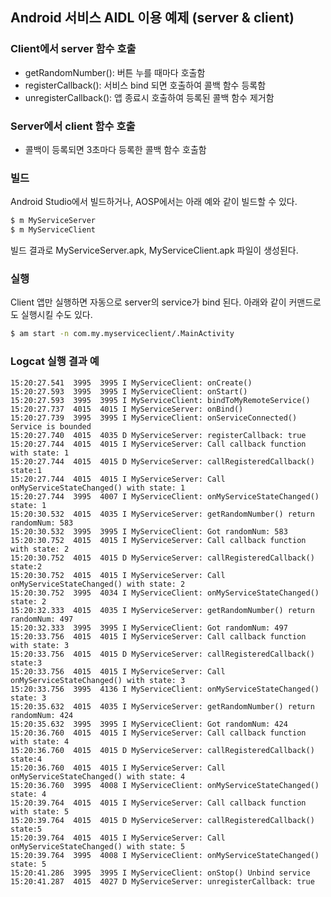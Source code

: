 ## Android 서비스 AIDL 이용 예제 (server & client)

### Client에서 server 함수 호출
- getRandomNumber(): 버튼 누를 때마다 호출함
- registerCallback(): 서비스 bind 되면 호출하여 콜백 함수 등록함
- unregisterCallback(): 앱 종료시 호출하여 등록된 콜백 함수 제거함

### Server에서 client 함수 호출
- 콜백이 등록되면 3초마다 등록한 콜백 함수 호출함

### 빌드
Android Studio에서 빌드하거나, AOSP에서는 아래 예와 같이 빌드할 수 있다.
```sh
$ m MyServiceServer
$ m MyServiceClient
``` 
빌드 결과로 MyServiceServer.apk, MyServiceClient.apk 파일이 생성된다.

### 실행
Client 앱만 실행하면 자동으로 server의 service가 bind 된다. 아래와 같이 커맨드로도 실행시킬 수도 있다.
```sh
$ am start -n com.my.myserviceclient/.MainActivity
```

### Logcat 실행 결과 예
```log
15:20:27.541  3995  3995 I MyServiceClient: onCreate()
15:20:27.593  3995  3995 I MyServiceClient: onStart()
15:20:27.593  3995  3995 I MyServiceClient: bindToMyRemoteService()
15:20:27.737  4015  4015 I MyServiceServer: onBind()
15:20:27.739  3995  3995 I MyServiceClient: onServiceConnected() Service is bounded
15:20:27.740  4015  4035 D MyServiceServer: registerCallback: true
15:20:27.744  4015  4015 I MyServiceServer: Call callback function with state: 1
15:20:27.744  4015  4015 D MyServiceServer: callRegisteredCallback() state:1
15:20:27.744  4015  4015 I MyServiceServer: Call onMyServiceStateChanged() with state: 1
15:20:27.744  3995  4007 I MyServiceClient: onMyServiceStateChanged() state: 1
15:20:30.532  4015  4035 I MyServiceServer: getRandomNumber() return randomNum: 583
15:20:30.532  3995  3995 I MyServiceClient: Got randomNum: 583
15:20:30.752  4015  4015 I MyServiceServer: Call callback function with state: 2
15:20:30.752  4015  4015 D MyServiceServer: callRegisteredCallback() state:2
15:20:30.752  4015  4015 I MyServiceServer: Call onMyServiceStateChanged() with state: 2
15:20:30.752  3995  4034 I MyServiceClient: onMyServiceStateChanged() state: 2
15:20:32.333  4015  4035 I MyServiceServer: getRandomNumber() return randomNum: 497
15:20:32.333  3995  3995 I MyServiceClient: Got randomNum: 497
15:20:33.756  4015  4015 I MyServiceServer: Call callback function with state: 3
15:20:33.756  4015  4015 D MyServiceServer: callRegisteredCallback() state:3
15:20:33.756  4015  4015 I MyServiceServer: Call onMyServiceStateChanged() with state: 3
15:20:33.756  3995  4136 I MyServiceClient: onMyServiceStateChanged() state: 3
15:20:35.632  4015  4035 I MyServiceServer: getRandomNumber() return randomNum: 424
15:20:35.632  3995  3995 I MyServiceClient: Got randomNum: 424
15:20:36.760  4015  4015 I MyServiceServer: Call callback function with state: 4
15:20:36.760  4015  4015 D MyServiceServer: callRegisteredCallback() state:4
15:20:36.760  4015  4015 I MyServiceServer: Call onMyServiceStateChanged() with state: 4
15:20:36.760  3995  4008 I MyServiceClient: onMyServiceStateChanged() state: 4
15:20:39.764  4015  4015 I MyServiceServer: Call callback function with state: 5
15:20:39.764  4015  4015 D MyServiceServer: callRegisteredCallback() state:5
15:20:39.764  4015  4015 I MyServiceServer: Call onMyServiceStateChanged() with state: 5
15:20:39.764  3995  4008 I MyServiceClient: onMyServiceStateChanged() state: 5
15:20:41.286  3995  3995 I MyServiceClient: onStop() Unbind service
15:20:41.287  4015  4027 D MyServiceServer: unregisterCallback: true
```